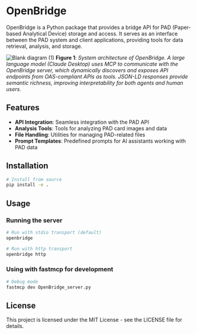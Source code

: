# OpenBridge

OpenBridge is a Python package that provides a bridge API for PAD (Paper-based Analytical Device) storage and access. It serves as an interface between the PAD system and client applications, providing tools for data retrieval, analysis, and storage.

![Blank diagram (1)](https://github.com/user-attachments/assets/84a6d494-5b6e-45e3-89eb-410efcbd109c)
**Figure 1**: *System architecture of OpenBridge. A large language model (Claude Desktop) uses MCP to communicate with the OpenBridge server, which dynamically discovers and exposes API endpoints from OAS-compliant APIs as tools. JSON-LD responses provide semantic richness, improving interpretability for both agents and human users.*

## Features

- **API Integration**: Seamless integration with the PAD API
- **Analysis Tools**: Tools for analyzing PAD card images and data
- **File Handling**: Utilities for managing PAD-related files
- **Prompt Templates**: Predefined prompts for AI assistants working with PAD data

## Installation

```bash
# Install from source
pip install -e .
```

## Usage

### Running the server

```bash
# Run with stdio transport (default)
openbridge

# Run with http transport
openbridge http
```

### Using with fastmcp for development

```bash
# Debug mode
fastmcp dev OpenBridge_server.py
```

## License

This project is licensed under the MIT License - see the LICENSE file for details.
